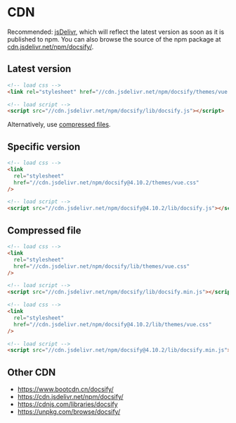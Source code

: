 # CDN

Recommended: [jsDelivr](//cdn.jsdelivr.net), which will reflect the latest version as soon as it is published to npm. You can also browse the source of the npm package at [cdn.jsdelivr.net/npm/docsify/](//cdn.jsdelivr.net/npm/docsify/).

## Latest version

```html
<!-- load css -->
<link rel="stylesheet" href="//cdn.jsdelivr.net/npm/docsify/themes/vue.css" />

<!-- load script -->
<script src="//cdn.jsdelivr.net/npm/docsify/lib/docsify.js"></script>
```

Alternatively, use [compressed files](#compressed-file).

## Specific version

```html
<!-- load css -->
<link
  rel="stylesheet"
  href="//cdn.jsdelivr.net/npm/docsify@4.10.2/themes/vue.css"
/>

<!-- load script -->
<script src="//cdn.jsdelivr.net/npm/docsify@4.10.2/lib/docsify.js"></script>
```

## Compressed file

```html
<!-- load css -->
<link
  rel="stylesheet"
  href="//cdn.jsdelivr.net/npm/docsify/lib/themes/vue.css"
/>

<!-- load script -->
<script src="//cdn.jsdelivr.net/npm/docsify/lib/docsify.min.js"></script>
```

```html
<!-- load css -->
<link
  rel="stylesheet"
  href="//cdn.jsdelivr.net/npm/docsify@4.10.2/lib/themes/vue.css"
/>

<!-- load script -->
<script src="//cdn.jsdelivr.net/npm/docsify@4.10.2/lib/docsify.min.js"></script>
```

## Other CDN

- https://www.bootcdn.cn/docsify/
- https://cdn.jsdelivr.net/npm/docsify/
- https://cdnjs.com/libraries/docsify
- https://unpkg.com/browse/docsify/
